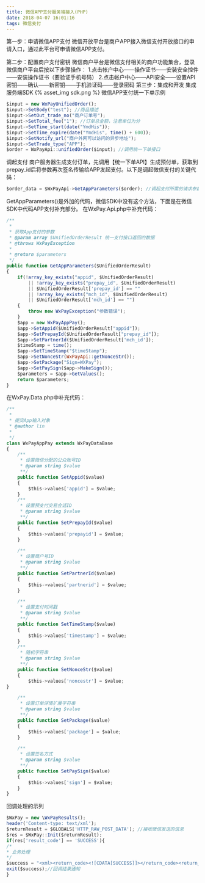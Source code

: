 ```yaml
---
title: 微信APP支付服务端接入(PHP)
date: 2018-04-07 16:01:16
tags: 微信支付
---
```

第一步：申请微信APP支付
微信开放平台是商户APP接入微信支付开放接口的申请入口，通过此平台可申请微信APP支付。
<!--more-->
第二步：配置商户支付密钥
微信商户平台是微信支付相关的商户功能集合，登录微信商户平台后按以下步骤操作：
1.点击帐户中心——操作证书——安装安全控件——安装操作证书（要验证手机号码）
2.点击帐户中心——API安全——设置API密钥——确认——新密钥——手机验证码——登录密码
第三步：集成和开发
集成服务端SDK
{% asset_img sdk.png %}
微信APP支付统一下单示例
```javascript
$input = new WxPayUnifiedOrder();
$input->SetBody("test"); //商品描述
$input->SetOut_trade_no("商户订单号");
$input->SetTotal_fee("1"); //订单总金额，注意单位为分
$input->SetTime_start(date("YmdHis"));
$input->SetTime_expire(date("YmdHis", time() + 600));
$input->SetNotify_url("商户外网可以访问的异步地址");
$input->SetTrade_type("APP");
$order = WxPayApi::unifiedOrder($input); //调用统一下单接口

```
调起支付
商户服务器生成支付订单，先调用【统一下单API】生成预付单，获取到prepay_id后将参数再次签名传输给APP发起支付。以下是调起微信支付的关键代码：
```javascript
$order_data = $WxPayApi->GetAppParameters($order); //调起支付所需的请求参数
```
GetAppParameters()是外加的代码，微信SDK中没有这个方法，下面是在微信SDK中代码APP支付补充部分。
在WxPay.Api.php中补充代码：
```javascript
/**
 *
 * 获取App支付的参数
 * @param array $UnifiedOrderResult 统一支付接口返回的数据
 * @throws WxPayException
 * 
 * @return $parameters
 */
public function GetAppParameters($UnifiedOrderResult)
{
    if(!array_key_exists("appid", $UnifiedOrderResult)
        || !array_key_exists("prepay_id", $UnifiedOrderResult)
        || $UnifiedOrderResult['prepay_id'] == ""
        || !array_key_exists("mch_id", $UnifiedOrderResult)
        || $UnifiedOrderResult['mch_id'] == "")
    {
        throw new WxPayException("参数错误");
    }
    $app = new WxPayAppPay();
    $app->SetAppid($UnifiedOrderResult["appid"]);
    $app->SetPrepayId($UnifiedOrderResult["prepay_id"]);
    $app->SetPartnerId($UnifiedOrderResult['mch_id']);
    $timeStamp = time();
    $app->SetTimeStamp("$timeStamp");
    $app->SetNonceStr(WxPayApi::getNonceStr());
    $app->SetPackage("Sign=WXPay");
    $app->SetPaySign($app->MakeSign());
    $parameters = $app->GetValues();
    return $parameters;
}
```
在WxPay.Data.php中补充代码：
```javascript
/**
 *
 * 提交App输入对象
 * @author lin
 *
 */
class WxPayAppPay extends WxPayDataBase
{
    /**
     * 设置微信分配的公众账号ID
     * @param string $value
     **/
    public function SetAppid($value)
    {
        $this->values['appid'] = $value;
    }
    /**
     * 设置预支付交易会话ID
     * @param string $value
     **/
    public function SetPrepayId($value)
    {
        $this->values['prepayid'] = $value;
    }

    /**
     * 设置商户号ID
     * @param string $value
     **/
    public function SetPartnerId($value)
    {
        $this->values['partnerid'] = $value;
    }

    /**
     * 设置支付时间戳
     * @param string $value
     **/
    public function SetTimeStamp($value)
    {
        $this->values['timestamp'] = $value;
    }
    /**
     * 随机字符串
     * @param string $value
     **/
    public function SetNonceStr($value)
    {
        $this->values['noncestr'] = $value;
}

    /**
     * 设置订单详情扩展字符串
     * @param string $value
     **/
    public function SetPackage($value)
    {
        $this->values['package'] = $value;
    }

    /**
     * 设置签名方式
     * @param string $value
     **/
    public function SetPaySign($value)
    {
        $this->values['sign'] = $value;
    }
}
```
回调处理的示列
```javascript
$WxPay = new \WxPayResults();
header('Content-type: text/xml');
$returnResult = $GLOBALS['HTTP_RAW_POST_DATA']; //接收微信发送的信息
$res = $WxPay::Init($returnResult);
if(res['result_code'] == 'SUCCESS'){
/*
* 业务处理
*/
$success = "<xml><return_code><![CDATA[SUCCESS]]></return_code><return_msg><![CDATA[OK]]></return_msg></xml>";
exit($success);//回调结果通知
}
```